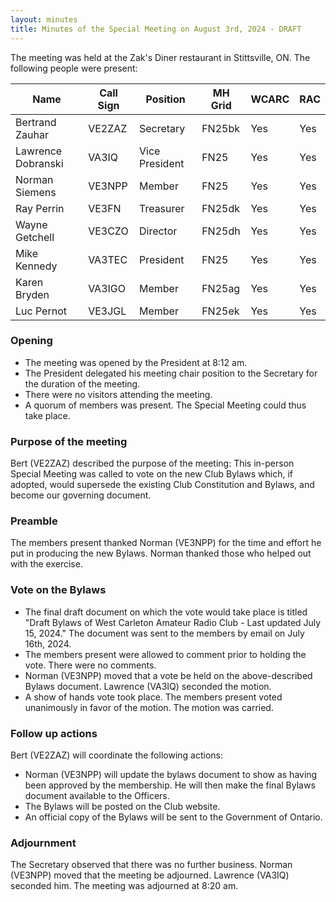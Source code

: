 ```yaml
---
layout: minutes
title: Minutes of the Special Meeting on August 3rd, 2024 - DRAFT
---
```

The meeting was held at the Zak's Diner restaurant in Stittsville, ON.
The following people were present:

| Name               | Call Sign | Position       | MH Grid | WCARC | RAC |
| ------------------ | --------- | -------------- | ------- | ----- | --- |
| Bertrand Zauhar    | VE2ZAZ    | Secretary      | FN25bk  | Yes   | Yes |
| Lawrence Dobranski | VA3IQ     | Vice President | FN25    | Yes   | Yes |
| Norman Siemens     | VE3NPP    | Member         | FN25    | Yes   | Yes |
| Ray Perrin         | VE3FN     | Treasurer      | FN25dk  | Yes   | Yes |
| Wayne Getchell     | VE3CZO    | Director       | FN25dh  | Yes   | Yes |
| Mike Kennedy       | VA3TEC    | President      | FN25    | Yes   | Yes |
| Karen Bryden       | VA3IGO    | Member         | FN25ag  | Yes   | Yes |
| Luc Pernot         | VE3JGL    | Member         | FN25ek  | Yes   | Yes |


### Opening

- The meeting was opened by the President at 8:12 am.
- The President delegated his meeting chair position to the Secretary for the duration of the meeting.
- There were no visitors attending the meeting.
- A quorum of members was present. The Special Meeting could thus take place.

### Purpose of the meeting

Bert (VE2ZAZ) described the purpose of the meeting: This in-person Special Meeting was called to vote on the new Club Bylaws which, if adopted, would supersede the existing Club Constitution and Bylaws, and become our governing document.

### Preamble

The members present thanked Norman (VE3NPP) for the time and effort he put in producing the new Bylaws. Norman thanked those who helped out with the exercise.

### Vote on the Bylaws

- The final draft document on which the vote would take place is titled "Draft Bylaws of West Carleton Amateur Radio Club - Last updated July 15, 2024." The document was sent to the members by email on July 16th, 2024.
- The members present were allowed to comment prior to holding the vote. There were no comments.
- Norman (VE3NPP) moved that a vote be held on the above-described Bylaws document. Lawrence (VA3IQ) seconded the motion.
- A show of hands vote took place. The members present voted unanimously in favor of the motion. The motion was carried.

### Follow up actions

Bert (VE2ZAZ) will coordinate the following actions:
- Norman (VE3NPP) will update the bylaws document to show as having been approved by the membership. He will then make the final Bylaws document available to the Officers.
- The Bylaws will be posted on the Club website.
- An official copy of the Bylaws will be sent to the Government of Ontario.

### Adjournment

The Secretary observed that there was no further business. Norman (VE3NPP) moved that the meeting be adjourned. Lawrence (VA3IQ) seconded him. The meeting was adjourned at 8:20 am.
